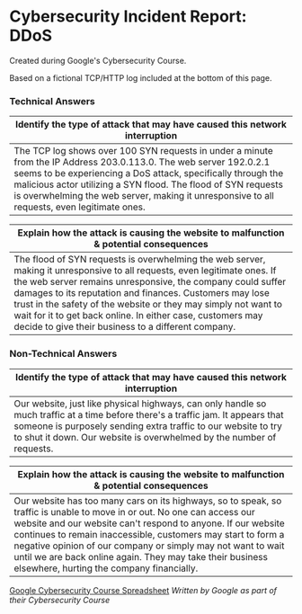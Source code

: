 # Cybersecurity Incident Report: DDoS

Created during Google's Cybersecurity Course.

Based on a fictional TCP/HTTP log included at the bottom of this page. 

### Technical Answers

| Identify the type of attack that may have caused this  network interruption                                                                                                                                                                                                                                                                        |
| -------------------------------------------------------------------------------------------------------------------------------------------------------------------------------------------------------------------------------------------------------------------------------------------------------------------------------------------------- |
| The TCP log shows over 100 SYN requests in under a minute from the IP Address 203.0.113.0. The web server 192.0.2.1 seems to be experiencing a DoS attack, specifically through the malicious actor utilizing a SYN flood. The flood of SYN requests is overwhelming the web server, making it unresponsive to all requests, even legitimate ones. |

| Explain how the attack is causing the website to malfunction & potential consequences                                                                                                                                                                                                                                                                                                                                                     |
| ----------------------------------------------------------------------------------------------------------------------------------------------------------------------------------------------------------------------------------------------------------------------------------------------------------------------------------------------------------------------------------------------------------------------------------------- |
| The flood of SYN requests is overwhelming the web server, making it unresponsive to all requests, even legitimate ones. If the web server remains unresponsive, the company could suffer damages to its reputation and finances. Customers may lose trust in the safety of the website or they may simply not want to wait for it to get back online. In either case, customers may decide to give their business to a different company. |

### Non-Technical Answers

| Identify the type of attack that may have caused this  network interruption                                                                                                                                                                                               |
| ------------------------------------------------------------------------------------------------------------------------------------------------------------------------------------------------------------------------------------------------------------------------- |
| Our website, just like physical highways, can only handle so much traffic at a time before there's a traffic jam. It appears that someone is purposely sending extra traffic to our website to try to shut it down. Our website is overwhelmed by the number of requests. |

| Explain how the attack is causing the website to malfunction & potential consequences                                                                                                                                                                                                                                                                                                                                             |
| --------------------------------------------------------------------------------------------------------------------------------------------------------------------------------------------------------------------------------------------------------------------------------------------------------------------------------------------------------------------------------------------------------------------------------- |
| Our website has too many cars on its highways, so to speak, so traffic is unable to move in or out. No one can access our website and our website can't respond to anyone. If our website continues to remain inaccessible, customers may start to form a negative opinion of our company or simply may not want to wait until we are back online again. They may take their business elsewhere, hurting the company financially. |

[Google Cybersecurity Course Spreadsheet](https://docs.google.com/spreadsheets/d/1VkkFlFpBInQsJ-sTH6Zhi7CYnB1lCDGkyJ1F_bflJz0/edit?usp=sharing)
*Written by Google as part of their Cybersecurity Course*

